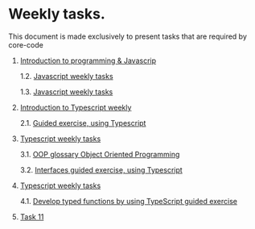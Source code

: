 # Weekly tasks.

This document is made exclusively to present tasks that are required by core-code

1. [Introduction to programming & Javascrip](https://github.com/wisdown/core-code-from-scratch-readme/blob/main/Challeng-weeks/week-1.md)

    1.2. [Javascript weekly tasks](https://github.com/wisdown/core-code-from-scratch-readme/blob/main/Challeng-weeks/week-2.md)

    1.3. [Javascript weekly tasks](https://github.com/wisdown/core-code-from-scratch-readme/blob/main/Challeng-weeks/week-3.md)

2. [Introduction to Typescript weekly](https://github.com/wisdown/core-code-from-scratch-readme/blob/main/Challeng-weeks/week-6.md)

    2.1. [Guided exercise, using Typescript](https://github.com/wisdown/core-code-from-scratch-readme/blob/main/Challeng-weeks/week-6.1.md)


3. [Typescript weekly tasks](https://github.com/wisdown/core-code-from-scratch-readme/blob/main/Challeng-weeks/week-7.md)

    3.1. [OOP glossary Object Oriented Programming ](https://github.com/wisdown/core-code-from-scratch-readme/blob/main/Challeng-weeks/OPP.md)
    
    3.2. [Interfaces guided exercise, using Typescript](https://github.com/wisdown/core-code-from-scratch-readme/blob/main/Challeng-weeks/week-7.1.md)

4. [Typescript weekly tasks](https://github.com/wisdown/core-code-from-scratch-readme/blob/main/Challeng-weeks/week-8.md)

    4.1. [Develop typed functions by using TypeScript guided exercise ](https://github.com/wisdown/core-code-from-scratch-readme/blob/main/Challeng-weeks/week-8.1.md)

11. [Task 11](https://github.com/wisdown/core-code-from-scratch-readme/blob/main/Challeng-weeks/week-11.md)
